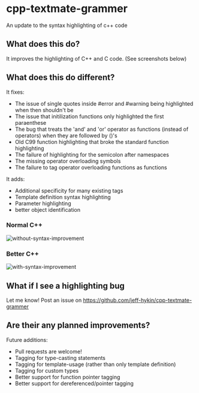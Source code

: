 # cpp-textmate-grammer
An update to the syntax highlighting of c++ code

## What does this do?
It improves the highlighting of C++ and C code. (See screenshots below)

## What does this do different?
It fixes:
- The issue of single quotes inside #error and #warning being highlighted when then shouldn't be 
- The issue that initilization functions only highlighted the first paraenthese 
- The bug that treats the 'and' and 'or' operator as functions (instead of operators) when they are followed by ()'s
- Old C99 function highlighting that broke the standard function highlighting
- The failure of highlighting for the semicolon after namespaces
- The missing operator overloading symbols
- The failure to tag operator overloading functions as functions

It adds:
- Additional specificity for many existing tags
- Template definition syntax highlighting
- Parameter highlighting
- better object identification

### Normal C++
![without-syntax-improvement](https://user-images.githubusercontent.com/17692058/52240797-8d75ef80-2897-11e9-97b6-f94af43d9fb7.png)
### Better C++
![with-syntax-improvement](https://user-images.githubusercontent.com/17692058/52240803-8fd84980-2897-11e9-987c-9c71c19d52fa.png)

## What if I see a highlighting bug
Let me know! Post an issue on https://github.com/jeff-hykin/cpp-textmate-grammer

## Are their any planned improvements?
Future additions:
- Pull requests are welcome!
- Tagging for type-casting statements
- Tagging for template-usage (rather than only template definition)
- Tagging for custom types
- Better support for function pointer tagging
- Better support for dereferenced/pointer tagging

